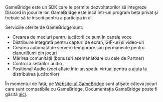 <!-- TITLE: [RO] GameBridge -->
<!-- SUBTITLE: O integrare pentru Dezvoltatorii de Jocuri -->

GameBridge este un SDK care le permite dezvoltatorilor să integreze Discord în jocurile lor. GameBridge este încă într-un program beta privat și trebuie să te înscrii pentru a participa în el.

Serviciile oferite de GameBridge sunt:

- Crearea de meciuri pentru jucătorii ce sunt în canale voce
- Distribuire integrată pentru capturi de ecran, GIF-uri și video-uri
- Crearea automată de servere temporare sau permanente pentru clanuri/lumi din jocuri
- Mărirea comunității (bonusuri asemănătoare cu cele de Partner)
- Control a setărilor audio
- Positional Audio (voci aflate într-un spațiu virtual pentru a ajuta la distribuirea jucătorilor)

În momentul de față, pe [Website-ul GameBridge](https://discordapp.com/gamebridge) sunt afișate câteva jocuri care sunt compatibile cu GameBridge. Documentația GameBridge poate fi găsită [aici](https://discordapp.com/developers/docs/topics/gamebridge).